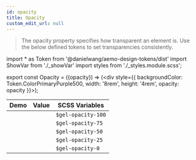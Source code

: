 ```yaml
---
id: opacity
title: Opacity
custom_edit_url: null
---
```

> The opacity property specifies how transparent an element is. Use the below defined tokens to set transparencies consistently.

import * as Token from '@danielwang/aemo-design-tokens/dist'
import ShowVar from './_showVar'
import styles from './_styles.module.scss';

export const Opacity = ({opacity}) => (<div style={{
    backgroundColor: Token.ColorPrimaryPurple500,
    width: '8rem',
    height: '4rem',
    opacity: opacity
  }}></div>);

| Demo | Value | SCSS Variables 
|---|---|---|
| <div className={styles.opacityDemo}><Opacity opacity={Token.Opacity10} /></div> | <ShowVar code={Token.Opacity100} /> | `$gel-opacity-100`
| <div className={styles.opacityDemo}><Opacity opacity={Token.Opacity75} /></div>| <ShowVar code={Token.Opacity75} /> | `$gel-opacity-75`
| <div className={styles.opacityDemo}><Opacity opacity={Token.Opacity50} /></div> | <ShowVar code={Token.Opacity50} /> | `$gel-opacity-50`
| <div className={styles.opacityDemo}><Opacity opacity={Token.Opacity25} /></div> | <ShowVar code={Token.Opacity25} /> | `$gel-opacity-25`
| <div className={styles.opacityDemo}><Opacity opacity={Token.Opacity0} /></div> | <ShowVar code={Token.Opacity0} /> | `$gel-opacity-0`


